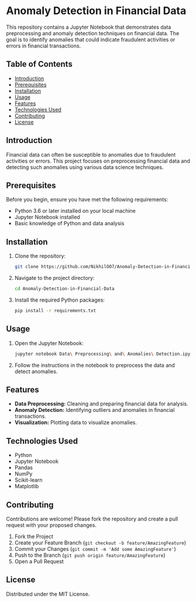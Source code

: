 # Anomaly Detection in Financial Data

This repository contains a Jupyter Notebook that demonstrates data preprocessing and anomaly detection techniques on financial data. The goal is to identify anomalies that could indicate fraudulent activities or errors in financial transactions.

## Table of Contents
- [Introduction](#introduction)
- [Prerequisites](#prerequisites)
- [Installation](#installation)
- [Usage](#usage)
- [Features](#features)
- [Technologies Used](#technologies-used)
- [Contributing](#contributing)
- [License](#license)

## Introduction
Financial data can often be susceptible to anomalies due to fraudulent activities or errors. This project focuses on preprocessing financial data and detecting such anomalies using various data science techniques.

## Prerequisites
Before you begin, ensure you have met the following requirements:
- Python 3.6 or later installed on your local machine
- Jupyter Notebook installed
- Basic knowledge of Python and data analysis

## Installation
1. Clone the repository:
    ```sh
    git clone https://github.com/NikhilOO7/Anomaly-Detection-in-Financial-Data.git
    ```
2. Navigate to the project directory:
    ```sh
    cd Anomaly-Detection-in-Financial-Data
    ```
3. Install the required Python packages:
    ```sh
    pip install -r requirements.txt
    ```

## Usage
1. Open the Jupyter Notebook:
    ```sh
    jupyter notebook Data\ Preprocessing\ and\ Anomalies\ Detection.ipynb
    ```
2. Follow the instructions in the notebook to preprocess the data and detect anomalies.

## Features
- **Data Preprocessing:** Cleaning and preparing financial data for analysis.
- **Anomaly Detection:** Identifying outliers and anomalies in financial transactions.
- **Visualization:** Plotting data to visualize anomalies.

## Technologies Used
- Python
- Jupyter Notebook
- Pandas
- NumPy
- Scikit-learn
- Matplotlib

## Contributing
Contributions are welcome! Please fork the repository and create a pull request with your proposed changes.

1. Fork the Project
2. Create your Feature Branch (`git checkout -b feature/AmazingFeature`)
3. Commit your Changes (`git commit -m 'Add some AmazingFeature'`)
4. Push to the Branch (`git push origin feature/AmazingFeature`)
5. Open a Pull Request

## License
Distributed under the MIT License.

